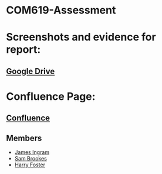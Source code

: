 ﻿# COM619-Assessment

# Screenshots and evidence for report:
## [Google Drive](https://docs.google.com/document/d/1kdmuywYk8xJ9IU3yOw_Zznre3XizPHINFuBN0292dgQ/edit?usp=sharing)
# Confluence Page:
## [Confluence](https://id.atlassian.com/invite/p/confluence?id=uy9QaPnWQk23aMa8FFealg)

## Members
- [James Ingram](https://github.com/JamIng03)
- [Sam Brookes](https://github.com/GBN-sb)
- [Harry Foster](https://github.com/harrytfoster1)
